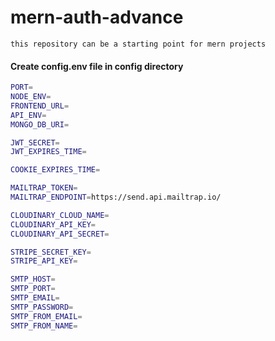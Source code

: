 # mern-auth-advance

`this repository can be a starting point for mern projects`

#### Create config.env file in config directory
```bash
PORT=
NODE_ENV=
FRONTEND_URL=
API_ENV=
MONGO_DB_URI=

JWT_SECRET=
JWT_EXPIRES_TIME=

COOKIE_EXPIRES_TIME=

MAILTRAP_TOKEN=
MAILTRAP_ENDPOINT=https://send.api.mailtrap.io/

CLOUDINARY_CLOUD_NAME=
CLOUDINARY_API_KEY=
CLOUDINARY_API_SECRET=

STRIPE_SECRET_KEY=
STRIPE_API_KEY=

SMTP_HOST=
SMTP_PORT=
SMTP_EMAIL=
SMTP_PASSWORD=
SMTP_FROM_EMAIL=
SMTP_FROM_NAME=
```